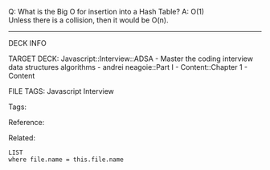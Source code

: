 Q: What is the Big O for insertion into a Hash Table?
A: O(1)  
Unless there is a collision, then it would be O(n).
<!--ID: 1690026321817-->

---

DECK INFO

TARGET DECK: Javascript::Interview::ADSA - Master the coding interview data structures algorithms - andrei neagoie::Part I - Content::Chapter 1 - Content

FILE TAGS: Javascript Interview

Tags:

Reference:

Related:

```dataview
LIST
where file.name = this.file.name
```
